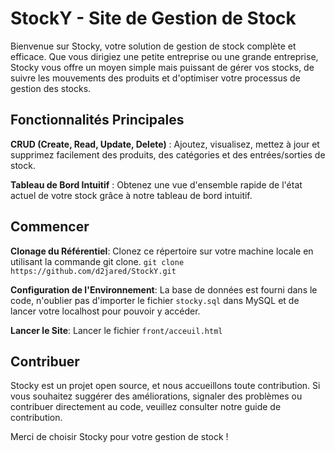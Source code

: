 # StockY - Site de Gestion de Stock 
Bienvenue sur Stocky, votre solution de gestion de stock complète et efficace. 
Que vous dirigiez une petite entreprise ou une grande entreprise, Stocky vous offre un moyen simple mais puissant de gérer vos stocks, de suivre les mouvements des produits et d'optimiser votre processus de gestion des stocks.

## Fonctionnalités Principales

**CRUD (Create, Read, Update, Delete)** : Ajoutez, visualisez, mettez à jour et supprimez facilement des produits, des catégories et des entrées/sorties de stock.

**Tableau de Bord Intuitif** : Obtenez une vue d'ensemble rapide de l'état actuel de votre stock grâce à notre tableau de bord intuitif.

## Commencer
**Clonage du Référentiel**: Clonez ce répertoire sur votre machine locale en utilisant la commande git clone.
`git clone https://github.com/d2jared/StockY.git`

**Configuration de l'Environnement**: La base de données est fourni dans le code, n'oublier pas d'importer le fichier `stocky.sql` dans MySQL et de lancer votre localhost pour pouvoir y accéder.

**Lancer le Site**: Lancer le fichier `front/acceuil.html`

## Contribuer

Stocky est un projet open source, et nous accueillons toute contribution. Si vous souhaitez suggérer des améliorations, signaler des problèmes ou contribuer directement au code, veuillez consulter notre guide de contribution.

Merci de choisir Stocky pour votre gestion de stock !


